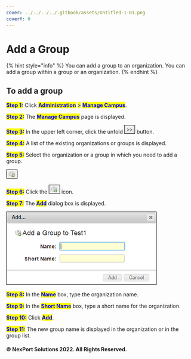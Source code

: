 ```yaml
---
cover: ../../../../.gitbook/assets/Untitled-1-01.png
coverY: 0
---
```


# Add a Group

{% hint style="info" %}
You can add a group to an organization. You can add a group within a group or an organization.
{% endhint %}

## **To add a group**

<mark style="color:blue;">**Step 1:**</mark>  Click <mark style="color:blue;">**Administration**</mark> <mark style="color:blue;"></mark><mark style="color:blue;">></mark> <mark style="color:blue;"></mark><mark style="color:blue;">**Manage Campus**</mark>.

<mark style="color:blue;">**Step 2:**</mark>  The <mark style="color:blue;">**Manage Campus**</mark> page is displayed.

<mark style="color:blue;">**Step 3:**</mark>  In the upper left corner, click the unfold ![](/.gitbook/assets/Right.png) button.

<mark style="color:blue;">**Step 4:**</mark>  A list of the existing organizations or groups is displayed.

<mark style="color:blue;">**Step 5:**</mark>  Select the organization or a group in which you need to add a group.

![](/.gitbook/assets/Add_Group.png)

<mark style="color:blue;">**Step 6:**</mark>  Click the ![](/.gitbook/assets/Add_Group.png) icon.

<mark style="color:blue;">**Step 7:**</mark>  The <mark style="color:blue;">**Add**</mark> dialog box is displayed.

![](/.gitbook/assets/Add_GRO.png)

<mark style="color:blue;">**Step 8:**</mark>  In the <mark style="color:blue;">**Name**</mark> box, type the organization name.

<mark style="color:blue;">**Step 9:**</mark>  In the <mark style="color:blue;">**Short Name**</mark> box, type a short name for the organization.

<mark style="color:blue;">**Step 10:**</mark>  Click <mark style="color:blue;">**Add**</mark>.

<mark style="color:blue;">**Step 11:**</mark>  The new group name is displayed in the organization or in the group list.

#### © NexPort Solutions 2022. All Rights Reserved.
